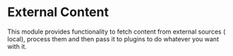 # External Content

This module provides functionality to fetch content from external sources (
local), process them and then pass it to plugins to do whatever you want with
it.
